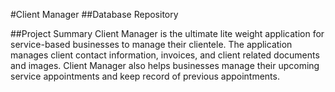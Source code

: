 #Client Manager
##Database Repository

##Project Summary
Client Manager is the ultimate lite weight application for service-based businesses to manage their clientele. The application manages client contact information, invoices, and client related documents and images. Client Manager also helps businesses manage their upcoming service appointments and keep record of previous appointments.
